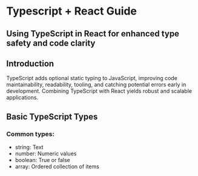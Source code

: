 # Typescript + React Guide

## Using TypeScript in React for enhanced type safety and code clarity

## Introduction
TypeScript adds optional static typing to JavaScript, improving code maintainability, readability, tooling, and catching potential errors early in development. Combining TypeScript with React yields robust and scalable applications.

## Basic TypeScript Types

### Common types:
 - string: Text
 - number: Numeric values
 - boolean: True or false
 - array: Ordered collection of items